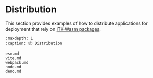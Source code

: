 # Distribution

This section provides examples of how to distribute applications
for deployment that rely on [ITK-Wasm packages](../../introduction/packages.md).

```{toctree}
:maxdepth: 1
:caption: 📦 Distribution

esm.md
vite.md
webpack.md
node.md
deno.md
```
